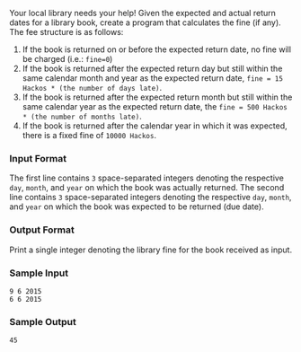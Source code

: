 Your local library needs your help! Given the expected and actual return dates for a library book, create a program that calculates the fine (if any). The fee structure is as follows:

1. If the book is returned on or before the expected return date, no fine will be charged (i.e.: `fine=0`)
2. If the book is returned after the expected return day but still within the same calendar month and year as the expected return date, `fine = 15 Hackos * (the number of days late)`.
3. If the book is returned after the expected return month but still within the same calendar year as the expected return date, the `fine = 500 Hackos * (the number of months late)`.
4. If the book is returned after the calendar year in which it was expected, there is a fixed fine of `10000 Hackos`.

### Input Format

The first line contains `3` space-separated integers denoting the respective `day`, `month`, and `year` on which the book was actually returned. 
The second line contains `3` space-separated integers denoting the respective `day`, `month`, and `year` on which the book was expected to be returned (due date).

### Output Format

Print a single integer denoting the library fine for the book received as input.

### Sample Input
```
9 6 2015
6 6 2015
```

### Sample Output
```
45
```
